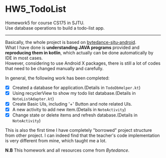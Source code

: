 # HW5_TodoList
Homework5 for course CS175 in SJTU.  
Use database operations to build a todo-list app.   

----  
Basically, the whole project is based on [bytedance-sjtu-android](https://github.com/bytedance-sjtu-android/Chapter6/tree/master/Homework).  
What I have done is **understanding JAVA programs** provided and **reproducing them in kotlin**, 
which actually can be done automatically by IDE in most cases.   
However, considering to use Android X
packages, there is still a lot of codes that need to be changed manually and carefully.

In general, the following work has been completed:
- [x] Created a database for application.(Details in `TodoDbHelper.kt`)
- [x] Using recyclerView to show my todo list database.(Details in `NoteListAdapter.kt`)
- [x] Create Basic UIs, including '+' Button and note related UIs.
- [x] A new activity to add new item.(Details in `NoteActivity`)
- [x] Change state or delete items and refresh database.(Details in `NoteActivity`)

This is also the first time I have completely "borrowed" project structure from other project. 
I can indeed find that the teacher's code implementation is very different from mine,
which taught me a lot.

**N.B** This homework and all resources come from *Bytedance*.

